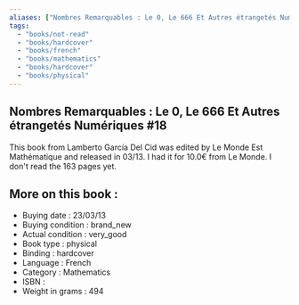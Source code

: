 ```yaml
---
aliases: ["Nombres Remarquables : Le 0, Le 666 Et Autres étrangetés Numériques #18"] 
tags: 
  - "books/not-read" 
  - "books/hardcover" 
  - "books/french"
  - "books/mathematics"
  - "books/hardcover"
  - "books/physical"
---
```



## Nombres Remarquables : Le 0, Le 666 Et Autres étrangetés Numériques #18
This book from Lamberto García Del Cid was edited by Le Monde Est Mathématique and released in 03/13. I had it for 10.0€ from Le Monde. I don't read the 163 pages yet.

## More on this book :
- Buying date : 23/03/13
- Buying condition : brand_new
- Actual condition : very_good
- Book type : physical
- Binding : hardcover
- Language : French
- Category : Mathematics
- ISBN : 
- Weight in grams : 494
